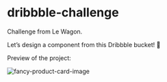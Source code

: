 # dribbble-challenge

Challenge from Le Wagon.

Let’s design a component from this Dribbble bucket! 🏀

Preview of the project:

![fancy-product-card-image](https://user-images.githubusercontent.com/75303846/160560588-4702689d-0863-4d48-bcbc-a92a50b32ae0.png)

